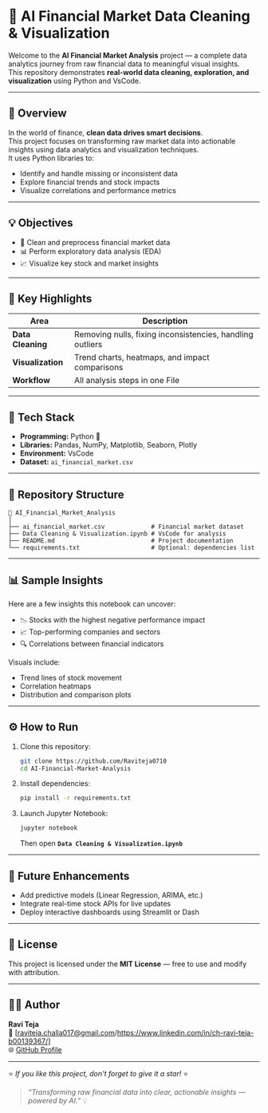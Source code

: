 # 🚀 AI Financial Market Data Cleaning & Visualization

Welcome to the **AI Financial Market Analysis** project — a complete data analytics journey from raw financial data to meaningful visual insights.  
This repository demonstrates **real-world data cleaning, exploration, and visualization** using Python and VsCode.

---

## 🧩 Overview

In the world of finance, **clean data drives smart decisions**.  
This project focuses on transforming raw market data into actionable insights using data analytics and visualization techniques.  
It uses Python libraries to:
- Identify and handle missing or inconsistent data  
- Explore financial trends and stock impacts  
- Visualize correlations and performance metrics  

---

## 💡 Objectives

- 🧹 Clean and preprocess financial market data  
- 📊 Perform exploratory data analysis (EDA)  
- 📈 Visualize key stock and market insights  

---

## 🧠 Key Highlights

| Area | Description |
|------|--------------|
| **Data Cleaning** | Removing nulls, fixing inconsistencies, handling outliers |
| **Visualization** | Trend charts, heatmaps, and impact comparisons |
| **Workflow** | All analysis steps in one File |

---

## 🧰 Tech Stack

- **Programming:** Python 🐍  
- **Libraries:** Pandas, NumPy, Matplotlib, Seaborn, Plotly  
- **Environment:** VsCode
- **Dataset:** `ai_financial_market.csv`  

---

## 📁 Repository Structure

```
📂 AI_Financial_Market_Analysis
│
├── ai_financial_market.csv             # Financial market dataset
├── Data Cleaning & Visualization.ipynb # VsCode for analysis
├── README.md                           # Project documentation
└── requirements.txt                    # Optional: dependencies list
```

---

## 📊 Sample Insights

Here are a few insights this notebook can uncover:
- 📉 Stocks with the highest negative performance impact  
- 📈 Top-performing companies and sectors  
- 🔍 Correlations between financial indicators  

Visuals include:
- Trend lines of stock movement  
- Correlation heatmaps  
- Distribution and comparison plots  

---

## ⚙️ How to Run

1. Clone this repository:
   ```bash
   git clone https://github.com/Raviteja0710
   cd AI-Financial-Market-Analysis
   ```

2. Install dependencies:
   ```bash
   pip install -r requirements.txt
   ```

3. Launch Jupyter Notebook:
   ```bash
   jupyter notebook
   ```
   Then open **`Data Cleaning & Visualization.ipynb`**

---

## 🔮 Future Enhancements

- Add predictive models (Linear Regression, ARIMA, etc.)  
- Integrate real-time stock APIs for live updates  
- Deploy interactive dashboards using Streamlit or Dash  

---

## 🧾 License

This project is licensed under the **MIT License** — free to use and modify with attribution.

---

## 👨‍💻 Author

**Ravi Teja**  
📧 [raviteja.challa017@gmail.com/https://www.linkedin.com/in/ch-ravi-teja-b00139367/]  
🌐 [GitHub Profile](https://github.com/Raviteja0710)  

---

⭐ *If you like this project, don't forget to give it a star!* ⭐

> _“Transforming raw financial data into clear, actionable insights — powered by AI.”_ 💡
